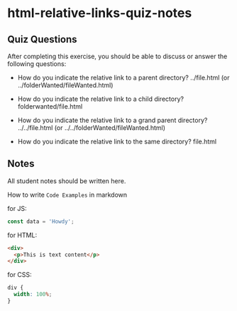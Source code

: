 # html-relative-links-quiz-notes

## Quiz Questions

After completing this exercise, you should be able to discuss or answer the following questions:

- How do you indicate the relative link to a parent directory?
  ../file.html (or ../folderWanted/fileWanted.html)

- How do you indicate the relative link to a child directory?
  folderwanted/file.html

- How do you indicate the relative link to a grand parent directory?
  ../../file.html (or ../../folderWanted/fileWanted.html)

- How do you indicate the relative link to the same directory?
  file.html

## Notes

All student notes should be written here.

How to write `Code Examples` in markdown

for JS:

```javascript
const data = 'Howdy';
```

for HTML:

```html
<div>
  <p>This is text content</p>
</div>
```

for CSS:

```css
div {
  width: 100%;
}
```
